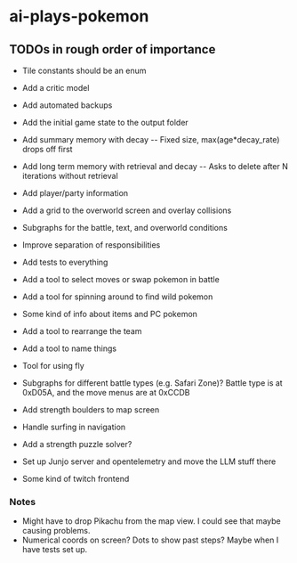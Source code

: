 # ai-plays-pokemon

## TODOs in rough order of importance
* Tile constants should be an enum

* Add a critic model
* Add automated backups
* Add the initial game state to the output folder

* Add summary memory with decay -- Fixed size, max(age*decay_rate) drops off first
* Add long term memory with retrieval and decay -- Asks to delete after N iterations without retrieval

* Add player/party information

* Add a grid to the overworld screen and overlay collisions

* Subgraphs for the battle, text, and overworld conditions
* Improve separation of responsibilities
* Add tests to everything

* Add a tool to select moves or swap pokemon in battle
* Add a tool for spinning around to find wild pokemon
* Some kind of info about items and PC pokemon
* Add a tool to rearrange the team
* Add a tool to name things
* Tool for using fly

* Subgraphs for different battle types (e.g. Safari Zone)? Battle type is at 0xD05A, and the move menus are at 0xCCDB

* Add strength boulders to map screen
* Handle surfing in navigation
* Add a strength puzzle solver?
* Set up Junjo server and opentelemetry and move the LLM stuff there

* Some kind of twitch frontend

### Notes
* Might have to drop Pikachu from the map view. I could see that maybe causing problems.
* Numerical coords on screen? Dots to show past steps? Maybe when I have tests set up.
